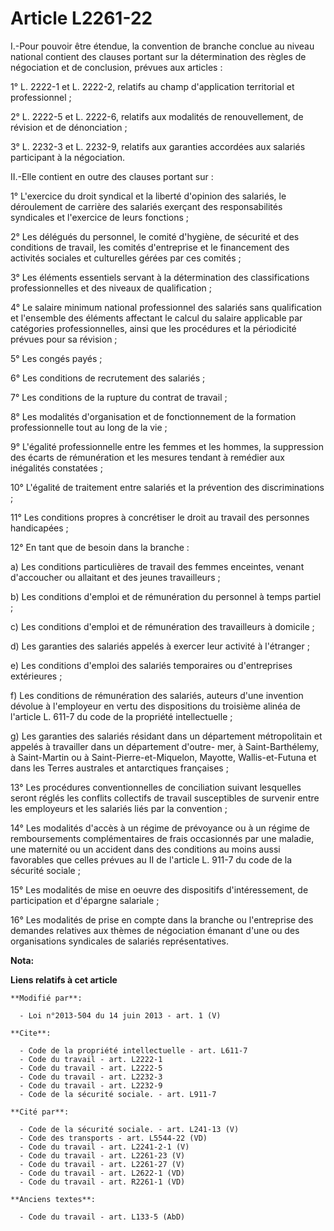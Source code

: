 # Article L2261-22

I.-Pour pouvoir être étendue, la convention de branche conclue au niveau national contient des clauses portant sur la
détermination des règles de négociation et de conclusion, prévues aux articles : 

1° L. 2222-1 et L. 2222-2, relatifs au champ d'application territorial et professionnel ; 

2° L. 2222-5 et L. 2222-6, relatifs aux modalités de renouvellement, de révision et de dénonciation ; 

3° L. 2232-3 et L. 2232-9, relatifs aux garanties accordées aux salariés participant à la négociation. 

II.-Elle contient en outre des clauses portant sur : 

1° L'exercice du droit syndical et la liberté d'opinion des salariés, le déroulement de carrière des salariés exerçant des
responsabilités syndicales et l'exercice de leurs fonctions ; 

2° Les délégués du personnel, le comité d'hygiène, de sécurité et des conditions de travail, les comités d'entreprise et le
financement des activités sociales et culturelles gérées par ces comités ; 

3° Les éléments essentiels servant à la détermination des classifications professionnelles et des niveaux de qualification ; 

4° Le salaire minimum national professionnel des salariés sans qualification et l'ensemble des éléments affectant le calcul
du salaire applicable par catégories professionnelles, ainsi que les procédures et la périodicité prévues pour sa révision ; 

5° Les congés payés ; 

6° Les conditions de recrutement des salariés ; 

7° Les conditions de la rupture du contrat de travail ; 

8° Les modalités d'organisation et de fonctionnement de la formation professionnelle tout au long de la vie ; 

9° L'égalité professionnelle entre les femmes et les hommes, la suppression des écarts de rémunération et les mesures tendant
à remédier aux inégalités constatées ; 

10° L'égalité de traitement entre salariés et la prévention des discriminations ; 

11° Les conditions propres à concrétiser le droit au travail des personnes handicapées ; 

12° En tant que de besoin dans la branche : 

a) Les conditions particulières de travail des femmes enceintes, venant d'accoucher ou allaitant et des jeunes
travailleurs ; 

b) Les conditions d'emploi et de rémunération du personnel à temps partiel ; 

c) Les conditions d'emploi et de rémunération des travailleurs à domicile ; 

d) Les garanties des salariés appelés à exercer leur activité à l'étranger ; 

e) Les conditions d'emploi des salariés temporaires ou d'entreprises extérieures ; 

f) Les conditions de rémunération des salariés, auteurs d'une invention dévolue à l'employeur en vertu des dispositions du
troisième alinéa de l'article L. 611-7 du code de la propriété intellectuelle ; 

g) Les garanties des salariés résidant dans un département métropolitain et appelés à travailler dans un département d'outre-
mer, à Saint-Barthélemy, à Saint-Martin ou à Saint-Pierre-et-Miquelon, Mayotte, Wallis-et-Futuna et dans les Terres australes
et antarctiques françaises ; 

13° Les procédures conventionnelles de conciliation suivant lesquelles seront réglés les conflits collectifs de travail
susceptibles de survenir entre les employeurs et les salariés liés par la convention ; 

14° Les modalités d'accès à un régime de prévoyance ou à un régime de remboursements complémentaires de frais occasionnés par
une maladie, une maternité ou un accident dans des conditions au moins aussi favorables que celles prévues au II de l'article
L. 911-7 du code de la sécurité sociale ; 

15° Les modalités de mise en oeuvre des dispositifs d'intéressement, de participation et d'épargne salariale ; 

16° Les modalités de prise en compte dans la branche ou l'entreprise des demandes relatives aux thèmes de négociation émanant
d'une ou des organisations syndicales de salariés représentatives.

**Nota:**



**Liens relatifs à cet article**

	**Modifié par**:

	  - Loi n°2013-504 du 14 juin 2013 - art. 1 (V)

	**Cite**:

	  - Code de la propriété intellectuelle - art. L611-7
	  - Code du travail - art. L2222-1
	  - Code du travail - art. L2222-5
	  - Code du travail - art. L2232-3
	  - Code du travail - art. L2232-9
	  - Code de la sécurité sociale. - art. L911-7

	**Cité par**:

	  - Code de la sécurité sociale. - art. L241-13 (V)
	  - Code des transports - art. L5544-22 (VD)
	  - Code du travail - art. L2241-2-1 (V)
	  - Code du travail - art. L2261-23 (V)
	  - Code du travail - art. L2261-27 (V)
	  - Code du travail - art. L2622-1 (VD)
	  - Code du travail - art. R2261-1 (VD)

	**Anciens textes**:

	  - Code du travail - art. L133-5 (AbD)
